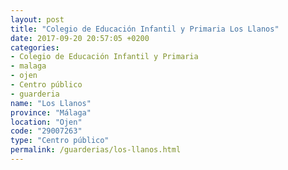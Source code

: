 ```yaml
---
layout: post
title: "Colegio de Educación Infantil y Primaria Los Llanos"
date: 2017-09-20 20:57:05 +0200
categories:
- Colegio de Educación Infantil y Primaria
- malaga
- ojen
- Centro público
- guarderia
name: "Los Llanos"
province: "Málaga"
location: "Ojen"
code: "29007263"
type: "Centro público"
permalink: /guarderias/los-llanos.html
---
```

